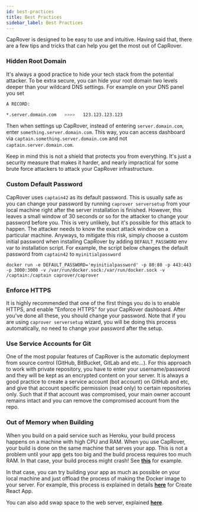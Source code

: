 ```yaml
---
id: best-practices
title: Best Practices
sidebar_label: Best Practices
---
```



CapRover is designed to be easy to use and intuitive. Having said that, there are a few tips and tricks that can help you get the most out of CapRover.


### Hidden Root Domain

It's always a good practice to hide your tech stack from the potential attacker. To be extra secure, you can hide your root domain two levels deeper than your wildcard DNS settings. For example on your DNS panel you set

```bash
A RECORD:

*.server.domain.com   >>>>   123.123.123.123
```

Then when settings up CapRover, instead of entering `server.domain.com`, enter `something.server.domain.com`. This way, you can access dashboard via `captain.something.server.domain.com` and not `captain.server.domain.com`. 

Keep in mind this is not a shield that protects you from everything. It's just a security measure that makes it harder, and nearly impractical for some brute force attackers to attack your CapRover infrastructure.


### Custom Default Password

CapRover uses `captain42` as its default password. This is usually safe as you can change your password by running `caprover serversetup` from your local machine right after the server installation is finished. However, this leaves a small window of 30 seconds or so for the attacker to change your password before you. This is very unlikely, but it's possible for this attack to happen. The attacker needs to know the exact attack window on a particular machine. Anyways, to mitigate this risk, simply choose a custom initial password when installing CapRover by adding `DEFAULT_PASSWORD` env var to installation script. For example, the script below changes the default password from `captain42` to `myinitialpassword`

```
docker run -e DEFAULT_PASSWORD='myinitialpassword' -p 80:80 -p 443:443 -p 3000:3000 -v /var/run/docker.sock:/var/run/docker.sock -v /captain:/captain caprover/caprover
```


### Enforce HTTPS

It is highly recommended that one of the first things you do is to enable HTTPS, and enable "Enforce HTTPS" for your CapRover dashboard. After you've done all these, you should change your password. Note that if you are using `caprover serversetup` wizard, you will be doing this process automatically, no need to change your password after the setup.


### Use Service Accounts for Git

One of the most popular features of CapRover is the automatic deployment from source control (GitHub, BitBucket, GitLab and etc...). For this approach to work with private repository, you have to enter your username/password and they will be kept as an encrypted content on your server. It is always a good practice to create a service account (bot account) on GitHub and etc, and give that account specific permission (read only) to certain repositories only. Such that if that account was compromised, your main owner account remains intact and you can remove the compromised account from the repo.


### Out of Memory when Building

When you build on a paid service such as Heroku, your build process happens on a machine with high CPU and RAM. When you use CapRover, your build is done on the same machine that serves your app. This is not a problem until your app gets too big and the build process requires too much RAM. In that case, your build process might crash! See [**this**](https://github.com/caprover/caprover/issues/315) for example. 

In that case, you can try building your app as much as possible on your local machine and just offload the process of making the Docker image to your server. For example, this process is explained in details [**here**](recipe-deploy-create-react-app.md) for Create React App.

You can also add swap space to the web server, explained [**here**](https://www.digitalocean.com/community/tutorials/how-to-add-swap-space-on-ubuntu-16-04).
